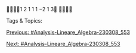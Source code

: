 1 2
1 1
1 −2
1 3


   Tags & Topics:
   

[Previous: #Analysis-Lineare_Algebra-230308_553](Analysis-Lineare_Algebra-230308_553.md)

[Next: #Analysis-Lineare_Algebra-230308_553](Analysis-Lineare_Algebra-230308_553.md)